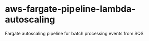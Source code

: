 # aws-fargate-pipeline-lambda-autoscaling
Fargate autoscaling pipeline for batch processing events from SQS
